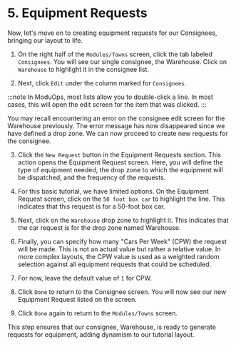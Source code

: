 # 5. Equipment Requests

Now, let's move on to creating equipment requests for our Consignees, bringing our layout to life.

1. On the right half of the `Modules/Towns` screen, click the tab labeled `Consignees`. You will see our single consignee, the Warehouse. Click on `Warehouse` to highlight it in the consignee list.

2. Next, click `Edit` under the column marked for `Consignees`.

:::note
In ModuOps, most lists allow you to double-click a line. In most cases, this will open the edit screen for the item that was clicked.
:::

You may recall encountering an error on the consignee edit screen for the Warehouse previously. The error message has now disappeared since we have defined a drop zone. We can now proceed to create new requests for the consignee.

3. Click the `New Request` button in the Equipment Requests section. This action opens the Equipment Request screen. Here, you will define the type of equipment needed, the drop zone to which the equipment will be dispatched, and the frequency of the requests.

4. For this basic tutorial, we have limited options. On the Equipment Request screen, click on the `50 foot box car` to highlight the line. This indicates that this request is for a 50-foot box car.

5. Next, click on the `Warehouse` drop zone to highlight it. This indicates that the car request is for the drop zone named Warehouse.

6. Finally, you can specify how many "Cars Per Week" (CPW) the request will be made. This is not an actual value but rather a relative value. In more complex layouts, the CPW value is used as a weighted random selection against all equipment requests that could be scheduled.

7. For now, leave the default value of `1` for CPW.

8. Click `Done` to return to the Consignee screen. You will now see our new Equipment Request listed on the screen.

9. Click `Done` again to return to the `Modules/Towns` screen.

This step ensures that our consignee, Warehouse, is ready to generate requests for equipment, adding dynamism to our tutorial layout.
